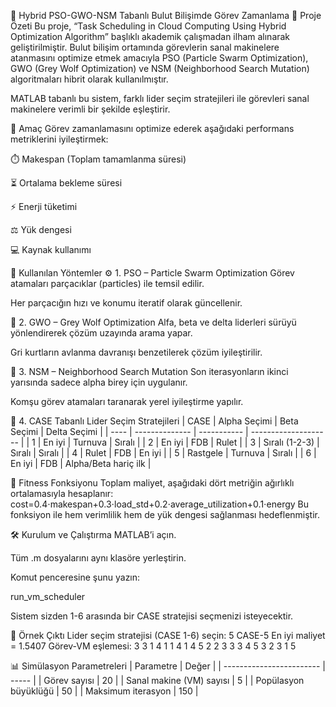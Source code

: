 📘 Hybrid PSO-GWO-NSM Tabanlı Bulut Bilişimde Görev Zamanlama
🧾 Proje Özeti
Bu proje, “Task Scheduling in Cloud Computing Using Hybrid Optimization Algorithm” başlıklı akademik çalışmadan ilham alınarak geliştirilmiştir. Bulut bilişim ortamında görevlerin sanal makinelere atanmasını optimize etmek amacıyla PSO (Particle Swarm Optimization), GWO (Grey Wolf Optimization) ve NSM (Neighborhood Search Mutation) algoritmaları hibrit olarak kullanılmıştır.

MATLAB tabanlı bu sistem, farklı lider seçim stratejileri ile görevleri sanal makinelere verimli bir şekilde eşleştirir.

🎯 Amaç
Görev zamanlamasını optimize ederek aşağıdaki performans metriklerini iyileştirmek:

⏱️ Makespan (Toplam tamamlanma süresi)

⏳ Ortalama bekleme süresi

⚡ Enerji tüketimi

⚖️ Yük dengesi

💻 Kaynak kullanımı

📌 Kullanılan Yöntemler
⚙️ 1. PSO – Particle Swarm Optimization
Görev atamaları parçacıklar (particles) ile temsil edilir.

Her parçacığın hızı ve konumu iteratif olarak güncellenir.

🐺 2. GWO – Grey Wolf Optimization
Alfa, beta ve delta liderleri sürüyü yönlendirerek çözüm uzayında arama yapar.

Gri kurtların avlanma davranışı benzetilerek çözüm iyileştirilir.

🔁 3. NSM – Neighborhood Search Mutation
Son iterasyonların ikinci yarısında sadece alpha birey için uygulanır.

Komşu görev atamaları taranarak yerel iyileştirme yapılır.

🔢 4. CASE Tabanlı Lider Seçim Stratejileri
| CASE | Alpha Seçimi   | Beta Seçimi | Delta Seçimi         |
| ---- | -------------- | ----------- | -------------------- |
| 1    | En iyi         | Turnuva     | Sıralı               |
| 2    | En iyi         | FDB         | Rulet                |
| 3    | Sıralı (1-2-3) | Sıralı      | Sıralı               |
| 4    | Rulet          | FDB         | En iyi               |
| 5    | Rastgele       | Turnuva     | Sıralı               |
| 6    | En iyi         | FDB         | Alpha/Beta hariç ilk |


🧠 Fitness Fonksiyonu
Toplam maliyet, aşağıdaki dört metriğin ağırlıklı ortalamasıyla hesaplanır:
cost=0.4⋅makespan+0.3⋅load_std+0.2⋅average_utilization+0.1⋅energy
Bu fonksiyon ile hem verimlilik hem de yük dengesi sağlanması hedeflenmiştir.

🛠️ Kurulum ve Çalıştırma
MATLAB’i açın.

Tüm .m dosyalarını aynı klasöre yerleştirin.

Komut penceresine şunu yazın:

run_vm_scheduler

Sistem sizden 1-6 arasında bir CASE stratejisi seçmenizi isteyecektir.

🧪 Örnek Çıktı
Lider seçim stratejisi (CASE 1-6) seçin: 5
CASE-5  En iyi maliyet = 1.5407
Görev-VM eşlemesi:
     3     3     1     4     1     1     4     1
     4     5     2     2     3     3     3     4
     5     3     2     3     1     5

📊 Simülasyon Parametreleri
| Parametre                | Değer |
| ------------------------ | ----- |
| Görev sayısı             | 20    |
| Sanal makine (VM) sayısı | 5     |
| Popülasyon büyüklüğü     | 50    |
| Maksimum iterasyon       | 150   |
